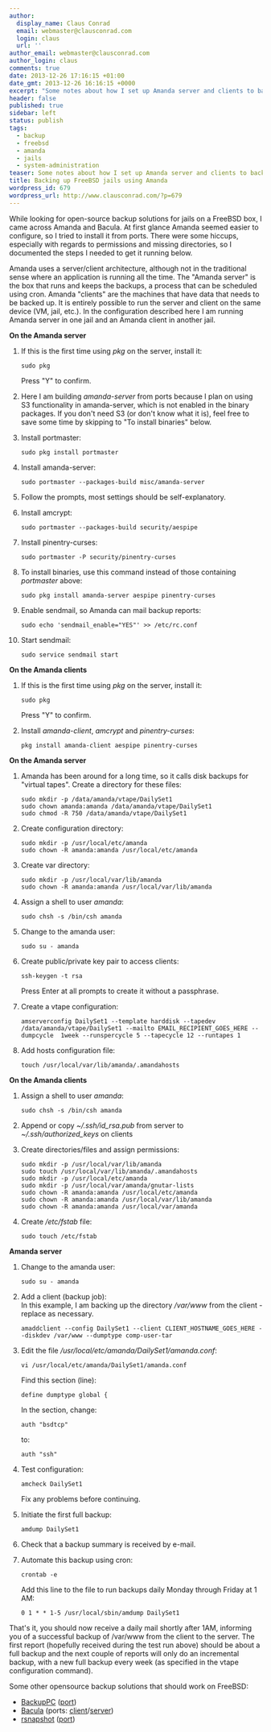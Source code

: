 ```yaml
---
author:
  display_name: Claus Conrad
  email: webmaster@clausconrad.com
  login: claus
  url: ''
author_email: webmaster@clausconrad.com
author_login: claus
comments: true
date: 2013-12-26 17:16:15 +01:00
date_gmt: 2013-12-26 16:16:15 +0000
excerpt: "Some notes about how I set up Amanda server and clients to back up jails on a FreeBSD host.\r\n\r\n"
header: false
published: true
sidebar: left
status: publish
tags:
  - backup
  - freebsd
  - amanda
  - jails
  - system-administration
teaser: Some notes about how I set up Amanda server and clients to back up jails on a FreeBSD host.
title: Backing up FreeBSD jails using Amanda
wordpress_id: 679
wordpress_url: http://www.clausconrad.com/?p=679
---
```

While looking for open-source backup solutions for jails on a FreeBSD box, I came across Amanda and Bacula. At first glance Amanda seemed easier to configure, so I tried to install it from ports. There were some hiccups, especially with regards to permissions and missing directories, so I documented the steps I needed to get it running below.

Amanda uses a server/client architecture, although not in the traditional sense where an application is running all the time. The "Amanda server" is the box that runs and keeps the backups, a process that can be scheduled using cron. Amanda "clients" are the machines that have data that needs to be backed up. It is entirely possible to run the server and client on the same device (VM, jail, etc.). In the configuration described here I am running Amanda server in one jail and an Amanda client in another jail.

**On the Amanda server**

1. If this is the first time using _pkg_ on the server, install it:

   ```shell
   sudo pkg
   ```

   Press "Y" to confirm.

2. Here I am building _amanda-server_ from ports because I plan on using S3 functionality in amanda-server, which is not enabled in the binary packages. If you don't need S3 (or don't know what it is), feel free to save some time by skipping to "To install binaries" below.

3. Install portmaster:

   ```shell
   sudo pkg install portmaster
   ```

4. Install amanda-server:  

   ```shell
   sudo portmaster --packages-build misc/amanda-server
   ```

5. Follow the prompts, most settings should be self-explanatory.

6. Install amcrypt:

   ```shell
   sudo portmaster --packages-build security/aespipe
   ```

7. Install pinentry-curses:

   ```shell
   sudo portmaster -P security/pinentry-curses
   ```

8. To install binaries, use this command instead of those containing _portmaster_ above:
   
   ```shell
   sudo pkg install amanda-server aespipe pinentry-curses
   ```

9. Enable sendmail, so Amanda can mail backup reports:
   
   ```shell
   sudo echo 'sendmail_enable="YES"' >> /etc/rc.conf
   ```

10. Start sendmail:
    
    ```shell
    sudo service sendmail start
    ```

**On the Amanda clients**

1. If this is the first time using _pkg_ on the server, install it:

   ```shell
   sudo pkg
   ```

   Press "Y" to confirm.

2. Install _amanda-client_, _amcrypt_ and _pinentry-curses_:

   ```shell
   pkg install amanda-client aespipe pinentry-curses
   ```
  
**On the Amanda server**

1. Amanda has been around for a long time, so it calls disk backups for "virtual tapes". Create a directory for these files:

   ```shell
   sudo mkdir -p /data/amanda/vtape/DailySet1
   sudo chown amanda:amanda /data/amanda/vtape/DailySet1
   sudo chmod -R 750 /data/amanda/vtape/DailySet1
   ```

2. Create configuration directory:

   ```shell
   sudo mkdir -p /usr/local/etc/amanda
   sudo chown -R amanda:amanda /usr/local/etc/amanda
   ```

3. Create var directory:

   ```shell
   sudo mkdir -p /usr/local/var/lib/amanda
   sudo chown -R amanda:amanda /usr/local/var/lib/amanda
   ```

4. Assign a shell to user _amanda_:

   ```shell
   sudo chsh -s /bin/csh amanda
   ```

5. Change to the amanda user:

   ```shell
   sudo su - amanda
   ```

6. Create public/private key pair to access clients:

   ```shell
   ssh-keygen -t rsa
   ```
   
   Press Enter at all prompts to create it without a passphrase.

7. Create a vtape configuration:

   ```shell
   amserverconfig DailySet1 --template harddisk --tapedev  /data/amanda/vtape/DailySet1 --mailto EMAIL_RECIPIENT_GOES_HERE --dumpcycle  1week --runspercycle 5 --tapecycle 12 --runtapes 1
   ```

8. Add hosts configuration file:

   ```shell
   touch /usr/local/var/lib/amanda/.amandahosts
   ```
  
**On the Amanda clients**

1. Assign a shell to user _amanda_:

   ```shell
   sudo chsh -s /bin/csh amanda
   ```

2. Append or copy _~/.ssh/id_rsa.pub_ from server to _~/.ssh/authorized_keys_ on clients

3. Create directories/files and assign permissions:

   ```shell
   sudo mkdir -p /usr/local/var/lib/amanda
   sudo touch /usr/local/var/lib/amanda/.amandahosts
   sudo mkdir -p /usr/local/etc/amanda
   sudo mkdir -p /usr/local/var/amanda/gnutar-lists
   sudo chown -R amanda:amanda /usr/local/etc/amanda
   sudo chown -R amanda:amanda /usr/local/var/lib/amanda
   sudo chown -R amanda:amanda /usr/local/var/amanda
   ```

4. Create _/etc/fstab_ file:

   ```shell
   sudo touch /etc/fstab
   ```
 
**Amanda server**

1. Change to the amanda user:

   ```shell
   sudo su - amanda
   ```

2. Add a client (backup job):  
In this example, I am backing up the directory _/var/www_ from the client - replace as necessary.

   ```shell
   amaddclient --config DailySet1 --client CLIENT_HOSTNAME_GOES_HERE --diskdev /var/www --dumptype comp-user-tar
   ```

3. Edit the file _/usr/local/etc/amanda/DailySet1/amanda.conf_:  
   ```shell
   vi /usr/local/etc/amanda/DailySet1/amanda.conf
   ```
   
   Find this section (line):  
   
   ```
   define dumptype global {
   ```

   In the section, change:

   ```
   auth "bsdtcp"
   ```

   to:

   ```
   auth "ssh"
   ```

4. Test configuration:

   ```shell
   amcheck DailySet1
   ```

   Fix any problems before continuing.

5. Initiate the first full backup:

   ```shell
   amdump DailySet1
   ```

6. Check that a backup summary is received by e-mail.

7. Automate this backup using cron:

   ```shell
   crontab -e
   ```

   Add this line to the file to run backups daily Monday through Friday at 1 AM:

   ```
   0 1 * * 1-5 /usr/local/sbin/amdump DailySet1
   ```

That's it, you should now receive a daily mail shortly after 1AM, informing you of a successful backup of /var/www from the client to the server. The first report (hopefully received during the test run above) should be about a full backup and the next couple of reports will only do an incremental backup, with a new full backup every week (as specified in the vtape configuration command).

Some other opensource backup solutions that should work on FreeBSD:

* [BackupPC](https://backuppc.github.io/backuppc/) ([port](https://www.freshports.org/sysutils/backuppc/))
* [Bacula](https://www.bacula.org/) (ports: [client](https://www.freshports.org/sysutils/bacula-client/)/[server](https://www.freshports.org/sysutils/bacula-server/))
* [rsnapshot](https://rsnapshot.org/) ([port](https://www.freshports.org/sysutils/rsnapshot/))
